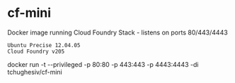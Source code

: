 # cf-mini
Docker image running Cloud Foundry Stack - listens on ports 80/443/4443

    Ubuntu Precise 12.04.05
    Cloud Foundry v205

docker run -t --privileged -p 80:80 -p 443:443 -p 4443:4443 -di tchughesiv/cf-mini
